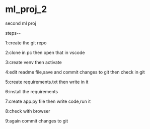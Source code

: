 # ml_proj_2

second ml proj

steps--

1:create the git repo

2:clone in pc then open that in vscode

3:create venv then activate

4:edit readme file,save and commit changes to git then check in git

5:create requirements.txt then write in it

6:install the requirements

7:create app.py file then write code,run it

8:check with browser

9:again commit changes to git

